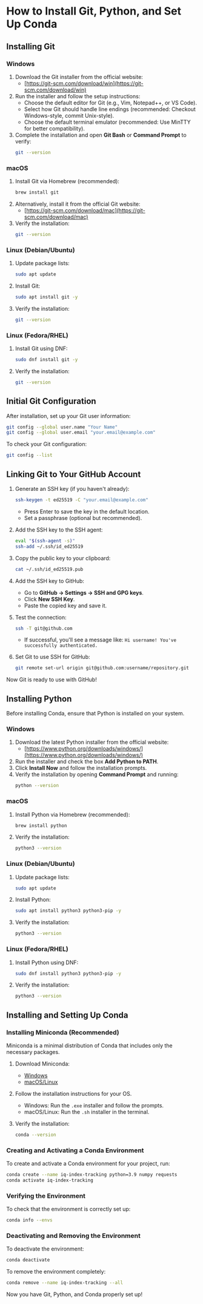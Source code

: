 # How to Install Git, Python, and Set Up Conda

## Installing Git
### Windows
1. Download the Git installer from the official website:
   - [https://git-scm.com/download/win](https://git-scm.com/download/win)
2. Run the installer and follow the setup instructions:
   - Choose the default editor for Git (e.g., Vim, Notepad++, or VS Code).
   - Select how Git should handle line endings (recommended: Checkout Windows-style, commit Unix-style).
   - Choose the default terminal emulator (recommended: Use MinTTY for better compatibility).
3. Complete the installation and open **Git Bash** or **Command Prompt** to verify:
   ```sh
   git --version
   ```

### macOS
1. Install Git via Homebrew (recommended):
   ```sh
   brew install git
   ```
2. Alternatively, install it from the official Git website:
   - [https://git-scm.com/download/mac](https://git-scm.com/download/mac)
3. Verify the installation:
   ```sh
   git --version
   ```

### Linux (Debian/Ubuntu)
1. Update package lists:
   ```sh
   sudo apt update
   ```
2. Install Git:
   ```sh
   sudo apt install git -y
   ```
3. Verify the installation:
   ```sh
   git --version
   ```

### Linux (Fedora/RHEL)
1. Install Git using DNF:
   ```sh
   sudo dnf install git -y
   ```
2. Verify the installation:
   ```sh
   git --version
   ```

## Initial Git Configuration
After installation, set up your Git user information:
```sh
git config --global user.name "Your Name"
git config --global user.email "your.email@example.com"
```
To check your Git configuration:
```sh
git config --list
```

## Linking Git to Your GitHub Account
1. Generate an SSH key (if you haven't already):
   ```sh
   ssh-keygen -t ed25519 -C "your.email@example.com"
   ```
   - Press Enter to save the key in the default location.
   - Set a passphrase (optional but recommended).

2. Add the SSH key to the SSH agent:
   ```sh
   eval "$(ssh-agent -s)"
   ssh-add ~/.ssh/id_ed25519
   ```

3. Copy the public key to your clipboard:
   ```sh
   cat ~/.ssh/id_ed25519.pub
   ```

4. Add the SSH key to GitHub:
   - Go to **GitHub → Settings → SSH and GPG keys**.
   - Click **New SSH Key**.
   - Paste the copied key and save it.

5. Test the connection:
   ```sh
   ssh -T git@github.com
   ```
   - If successful, you'll see a message like: `Hi username! You've successfully authenticated.`

6. Set Git to use SSH for GitHub:
   ```sh
   git remote set-url origin git@github.com:username/repository.git
   ```

Now Git is ready to use with GitHub!

## Installing Python
Before installing Conda, ensure that Python is installed on your system.

### Windows
1. Download the latest Python installer from the official website:
   - [https://www.python.org/downloads/windows/](https://www.python.org/downloads/windows/)
2. Run the installer and check the box **Add Python to PATH**.
3. Click **Install Now** and follow the installation prompts.
4. Verify the installation by opening **Command Prompt** and running:
   ```sh
   python --version
   ```

### macOS
1. Install Python via Homebrew (recommended):
   ```sh
   brew install python
   ```
2. Verify the installation:
   ```sh
   python3 --version
   ```

### Linux (Debian/Ubuntu)
1. Update package lists:
   ```sh
   sudo apt update
   ```
2. Install Python:
   ```sh
   sudo apt install python3 python3-pip -y
   ```
3. Verify the installation:
   ```sh
   python3 --version
   ```

### Linux (Fedora/RHEL)
1. Install Python using DNF:
   ```sh
   sudo dnf install python3 python3-pip -y
   ```
2. Verify the installation:
   ```sh
   python3 --version
   ```

## Installing and Setting Up Conda
### Installing Miniconda (Recommended)
Miniconda is a minimal distribution of Conda that includes only the necessary packages.

1. Download Miniconda:
   - [Windows](https://docs.conda.io/en/latest/miniconda.html)
   - [macOS/Linux](https://docs.conda.io/en/latest/miniconda.html)

2. Follow the installation instructions for your OS.
   - Windows: Run the `.exe` installer and follow the prompts.
   - macOS/Linux: Run the `.sh` installer in the terminal.

3. Verify the installation:
   ```sh
   conda --version
   ```

### Creating and Activating a Conda Environment
To create and activate a Conda environment for your project, run:
```sh
conda create --name iq-index-tracking python=3.9 numpy requests
conda activate iq-index-tracking
```

### Verifying the Environment
To check that the environment is correctly set up:
```sh
conda info --envs
```

### Deactivating and Removing the Environment
To deactivate the environment:
```sh
conda deactivate
```
To remove the environment completely:
```sh
conda remove --name iq-index-tracking --all
```

Now you have Git, Python, and Conda properly set up!
